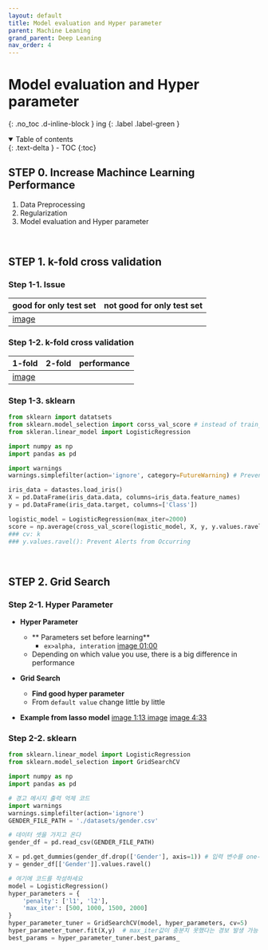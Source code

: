 ```yaml
---
layout: default
title: Model evaluation and Hyper parameter
parent: Machine Leaning
grand_parent: Deep Leaning
nav_order: 4
---
```


# Model evaluation and Hyper parameter
{: .no_toc .d-inline-block }
ing
{: .label .label-green }
<details open markdown="block">
  <summary>
    Table of contents
  </summary>
  {: .text-delta }
- TOC
{:toc}
</details>

<!------------------------------------ STEP ------------------------------------>
## STEP 0. Increase Machince Learning Performance

1. Data Preprocessing
2. Regularization
3. Model evaluation and Hyper parameter

<br>

<!------------------------------------ STEP ------------------------------------>
## STEP 1. k-fold cross validation

### Step 1-1. Issue
|good for only test set|not good for only test set|
|---|---|
|[image](https://www.codeit.kr/learn/3334)||

### Step 1-2. k-fold cross validation
|1-fold|2-fold|performance|
|---|---|---|
|[image](https://www.codeit.kr/learn/3334)||

### Step 1-3. sklearn

```python
from sklearn import datatsets
from sklearn.model_selection import corss_val_score # instead of train_test_split
from skleran.linear_model import LogisticRegression

import numpy as np
import pandas as pd

import warnings
warnings.simplefilter(action='ignore', category=FutureWarning) # Prevent Alerts from Occurring

iris_data = datastes.load_iris()
X = pd.DataFrame(iris_data.data, columns=iris_data.feature_names)
y = pd.DataFrame(iris_data.target, columns=['Class'])

logistic_model = LogisticRegression(max_iter=2000)
score = np.average(cross_val_score(logistic_model, X, y, y.values.ravel(), cv=5)) 
### cv: k
### y.values.ravel(): Prevent Alerts from Occurring
```

<br>

<!------------------------------------ STEP ------------------------------------>
## STEP 2. Grid Search

### Step 2-1. Hyper Parameter

* **Hyper Parameter** 
	* ** Parameters set before learning**
		* `ex>alpha, interation`
		[image 01:00](https://www.codeit.kr/learn/3338)
	*  Depending on which value you use, there is a big difference in performance

* **Grid Search**
	* **Find good hyper parameter**
	* From `default value` change little by little

* **Example from lasso model**
	[image 1:13 ](https://www.codeit.kr/learn/3338)
	[image](https://www.codeit.kr/learn/3342)
	[image 4:33 ](https://www.codeit.kr/learn/3338)

### Step 2-2. sklearn

```python
from sklearn.linear_model import LogisticRegression
from sklearn.model_selection import GridSearchCV

import numpy as np
import pandas as pd

# 경고 메시지 출력 억제 코드
import warnings
warnings.simplefilter(action='ignore')
GENDER_FILE_PATH = './datasets/gender.csv'

# 데이터 셋을 가지고 온다
gender_df = pd.read_csv(GENDER_FILE_PATH)

X = pd.get_dummies(gender_df.drop(['Gender'], axis=1)) # 입력 변수를 one-hot encode한다
y = gender_df[['Gender']].values.ravel()

# 여기에 코드를 작성하세요
model = LogisticRegression()
hyper_parameters = {
    'penalty': ['l1', 'l2'], 
    'max_iter': [500, 1000, 1500, 2000]
}
hyper_parameter_tuner = GridSearchCV(model, hyper_parameters, cv=5)
hyper_parameter_tuner.fit(X,y)  # max_iter값이 충분치 못했다는 경보 발생 가능
best_params = hyper_parameter_tuner.best_params_
```